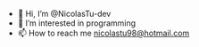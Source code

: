 - 👋 Hi, I’m @NicolasTu-dev
- 👀 I’m interested in programming
- 📫 How to reach me nicolastu98@hotmail.com
